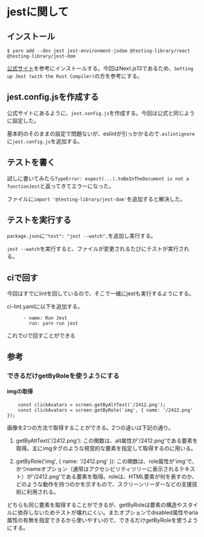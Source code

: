 # jestに関して

## インストール

```
$ yarn add --dev jest jest-environment-jsdom @testing-library/react @testing-library/jest-dom
```

[公式サイト](https://nextjs.org/docs/pages/building-your-application/optimizing/testing#jest-and-react-testing-library)を参考にインストールする。今回はNext.js13であるため、`Setting up Jest (with the Rust Compiler)`の方を参考にする。

## jest.config.jsを作成する

公式サイトにあるように、`jest.config.js`を作成する。今回は公式と同じように設定した。

基本的のそのままの設定で問題ないが、eslintが引っかかるので`.eslintignore`に`jest.config.js`を追加する。

## テストを書く

試しに書いてみたら`TypeError: expect(...).toBeInTheDocument is not a functionJest`と返ってきてエラーになった。

ファイルに`import '@testing-library/jest-dom'`を追加すると解決した。

## テストを実行する

`package.json`に`"test": "jest --watch",`を追加し実行する。

`jest --watch`を実行すると、ファイルが変更されるたびにテストが実行される。

## ciで回す

今回はすでにlintを回しているので、そこで一緒にjestも実行するようにする。

ci-lint.yamlに以下を追加する。

```
      - name: Run Jest
        run: yarn run jest
```

これでciで回すことができる


## 参考

### できるだけgetByRoleを使うようにする

#### imgの取得
```
    const clickAvatars = screen.getByAltText('/2412.png');
    const clickAvatars = screen.getByRole('img', { name: '/2412.png' });
```
画像を2つの方法で取得することができる。2つの違いは下記の通り。
1. getByAltText('/2412.png'):
この関数は、alt属性が'/2412.png'である要素を取得。主にimgタグのような視覚的な要素を指定して取得するのに用いる。

2. getByRole('img', { name: '/2412.png' }):
この関数は、role属性が'img'で、かつnameオプション（通常はアクセシビリティツリーに表示されるテキスト）が'/2412.png'である要素を取得。roleは、HTML要素が何を表すのか、どのような動作を持つのかを示すもので、スクリーンリーダーなどの支援技術に利用される。

どちらも同じ要素を取得することができるが、getByRoleは要素の構造やスタイルに依存しないためテストが壊れにくい。またオプションでdisabled属性やaria属性の有無を指定できるから使いやすいので、できるだけgetByRoleを使うようにする。

